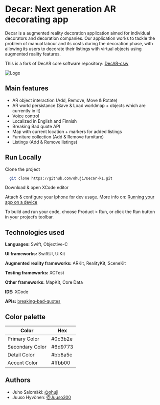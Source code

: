 # Decar: Next generation AR decorating app

Decar is a augmented reality decoration application aimed for individual decorators and decoration companies. Our application works to tackle the problem of manual labour and its costs during the decoration phase, with allowing its users to decorate their listings with virtual objects using augmented reality features.

This is a fork of DecAR core software repository: [DecAR-csw](https://github.com/IlmHe/DecAR-csw)
 

![Logo](https://github.com/ohuji/Decar-k1/blob/main/DecAR/Assets.xcassets/decar_logo_1.imageset/decar-icon.png)

## Main features

- AR object interaction (Add, Remove, Move & Rotate)
- AR world persistance (Save & Load worldmap + objects which are currently in it)
- Voice control
- Localized in English and Finnish
- Breaking Bad quote API
- Map with current location + markers for added listings
- Furniture collection (Add & Remove furniture)
- Listings (Add & Remove listings)

## Run Locally

Clone the project

```bash
  git clone https://github.com/ohuji/Decar-k1.git
```
Download & open XCode editor

Attach & configure your Iphone for dev usage.
More info on: [Running your app on a device](https://developer.apple.com/documentation/xcode/running-your-app-in-simulator-or-on-a-device)

To build and run your code, choose Product > Run, or click the Run button in your project’s toolbar.




## Technologies used

**Languages:** Swift, Objective-C

**UI frameworks:** SwiftUI, UIKit

**Augmented reality frameworks:** ARKit, RealityKit, SceneKit

**Testing frameworks:** XCTest

**Other frameworks:** MapKit, Core Data

**IDE:** XCode

**APIs:** [breaking-bad-quotes](https://github.com/shevabam/breaking-bad-quotes)

## Color palette

| Color             | Hex                                                                |
| ----------------- | ------------------------------------------------------------------ |
| Primary Color | #0c3b2e |
| Secondary Color | #6d9773 |
| Detail Color | #bb8a5c |
| Accent Color | #ffbb00 |

## Authors

-  Juho Salomäki: [@ohuji](https://www.github.com/ohuji)
-  Juuso Hyvönen: [@Juuso300](https://www.github.com/Juuso300)

